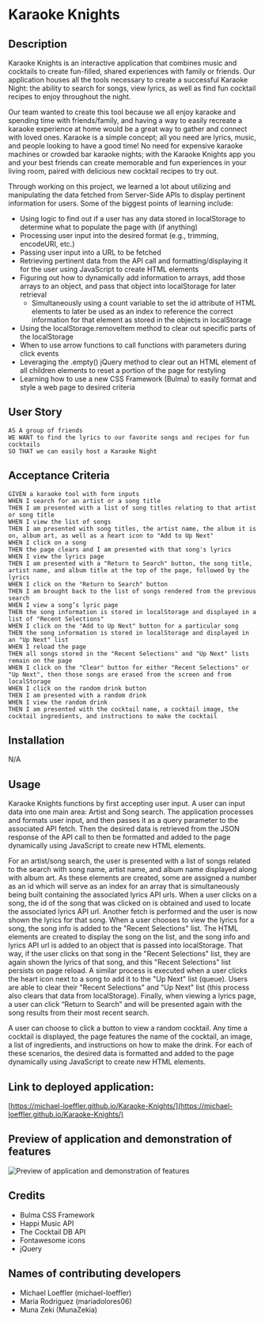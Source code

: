 # Karaoke Knights

## Description

Karaoke Knights is an interactive application that combines music and cocktails to create fun-filled, shared experiences with family or friends. Our application houses all the tools necessary to create a successful Karaoke Night: the ability to search for songs, view lyrics, as well as find fun cocktail recipes to enjoy throughout the night.

Our team wanted to create this tool because we all enjoy karaoke and spending time with friends/family, and having a way to easily recreate a karaoke experience at home would be a great way to gather and connect with loved ones. Karaoke is a simple concept; all you need are lyrics, music, and people looking to have a good time! No need for expensive karaoke machines or crowded bar karaoke nights; with the Karaoke Knights app you and your best friends can create memorable and fun experiences in your living room, paired with delicious new cocktail recipes to try out.

Through working on this project, we learned a lot about utilizing and manipulating the data fetched from Server-Side APIs to display pertinent information for users. Some of the biggest points of learning include:

* Using logic to find out if a user has any data stored in localStorage to determine what to populate the page with (if anything)
* Processing user input into the desired format (e.g., trimming, encodeURI, etc.)
* Passing user input into a URL to be fetched
* Retrieving pertinent data from the API call and formatting/displaying it for the user using JavaScript to create HTML elements
* Figuring out how to dynamically add information to arrays, add those arrays to an object, and pass that object into localStorage for later retrieval
	* Simultaneously using a count variable to set the id attribute of HTML elements to later be used as an index to reference the correct information for that element as stored in the objects in localStorage
* Using the localStorage.removeItem method to clear out specific parts of the localStorage
* When to use arrow functions to call functions with parameters during click events
* Leveraging the .empty() jQuery method to clear out an HTML element of all children elements to reset a portion of the page for restyling
* Learning how to use a new CSS Framework (Bulma) to easily format and style a web page to desired criteria

## User Story
```
AS A group of friends
WE WANT to find the lyrics to our favorite songs and recipes for fun cocktails
SO THAT we can easily host a Karaoke Night
```

## Acceptance Criteria
```
GIVEN a karaoke tool with form inputs
WHEN I search for an artist or a song title
THEN I am presented with a list of song titles relating to that artist or song title
WHEN I view the list of songs
THEN I am presented with song titles, the artist name, the album it is on, album art, as well as a heart icon to "Add to Up Next"
WHEN I click on a song
THEN the page clears and I am presented with that song's lyrics
WHEN I view the lyrics page
THEN I am presented with a "Return to Search" button, the song title, artist name, and album title at the top of the page, followed by the lyrics
WHEN I click on the "Return to Search" button
THEN I am brought back to the list of songs rendered from the previous search
WHEN I view a song’s lyric page
THEN the song information is stored in localStorage and displayed in a list of "Recent Selections"
WHEN I click on the "Add to Up Next" button for a particular song
THEN the song information is stored in localStorage and displayed in an "Up Next" list
WHEN I reload the page
THEN all songs stored in the "Recent Selections" and "Up Next" lists remain on the page
WHEN I click on the "Clear" button for either "Recent Selections" or "Up Next", then those songs are erased from the screen and from localStorage
WHEN I click on the random drink button
THEN I am presented with a random drink 
WHEN I view the random drink
THEN I am presented with the cocktail name, a cocktail image, the cocktail ingredients, and instructions to make the cocktail
```

## Installation

N/A

## Usage

Karaoke Knights functions by first accepting user input. A user can input data into one main area: Artist and Song search. The application processes and formats user input, and then passes it as a query parameter to the associated API fetch. Then the desired data is retrieved from the JSON response of the API call to then be formatted and added to the page dynamically using JavaScript to create new HTML elements. 

For an artist/song search, the user is presented with a list of songs related to the search with song name, artist name, and album name displayed along with album art. As these elements are created, some are assigned a number as an id which will serve as an index for an array that is simultaneously being built containing the associated lyrics API urls. When a user clicks on a song, the id of the song that was clicked on is obtained and used to locate the associated lyrics API url. Another fetch is performed and the user is now shown the lyrics for that song. When a user chooses to view the lyrics for a song, the song info is added to the "Recent Selections" list. The HTML elements are created to display the song on the list, and the song info and lyrics API url is added to an object that is passed into localStorage. That way, if the user clicks on that song in the "Recent Selections" list, they are again shown the lyrics of that song, and this "Recent Selections" list persists on page reload. A similar process is executed when a user clicks the heart icon next to a song to add it to the "Up Next" list (queue). Users are able to clear their "Recent Selections" and "Up Next" list (this process also clears that data from localStorage). Finally, when viewing a lyrics page, a user can click “Return to Search” and will be presented again with the song results from their most recent search.

A user can choose to click a button to view a random cocktail. Any time a cocktail is displayed, the page features the name of the cocktail, an image, a list of ingredients, and instructions on how to make the drink. For each of these scenarios, the desired data is formatted and added to the page dynamically using JavaScript to create new HTML elements. 


## Link to deployed application:
[https://michael-loeffler.github.io/Karaoke-Knights/](https://michael-loeffler.github.io/Karaoke-Knights/)

## Preview of application and demonstration of features

![Preview of application and demonstration of features](./assets/images/KaraokeKnightsDemo.gif)

## Credits

* Bulma CSS Framework
* Happi Music API
* The Cocktail DB API
* Fontawesome icons
* jQuery

## Names of contributing developers
* Michael Loeffler (michael-loeffler)
* Maria Rodriguez (mariadolores06)
* Muna Zeki (MunaZekia)

